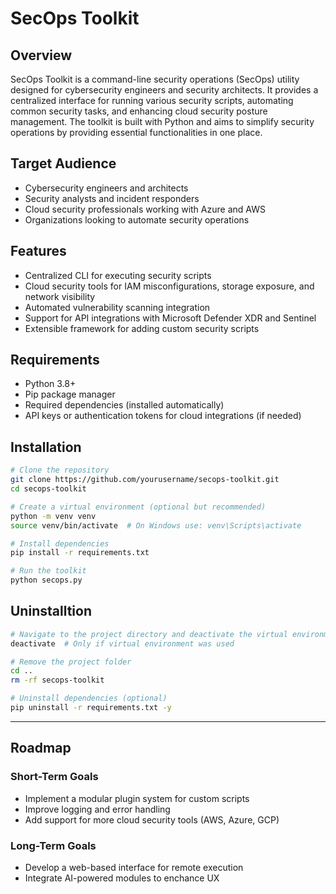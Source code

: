 # SecOps Toolkit

## Overview
SecOps Toolkit is a command-line security operations (SecOps) utility designed for cybersecurity engineers and security architects. It provides a centralized interface for running various security scripts, automating common security tasks, and enhancing cloud security posture management. The toolkit is built with Python and aims to simplify security operations by providing essential functionalities in one place.

## Target Audience
- Cybersecurity engineers and architects
- Security analysts and incident responders
- Cloud security professionals working with Azure and AWS
- Organizations looking to automate security operations

## Features
- Centralized CLI for executing security scripts
- Cloud security tools for IAM misconfigurations, storage exposure, and network visibility
- Automated vulnerability scanning integration
- Support for API integrations with Microsoft Defender XDR and Sentinel
- Extensible framework for adding custom security scripts

## Requirements
- Python 3.8+
- Pip package manager
- Required dependencies (installed automatically)
- API keys or authentication tokens for cloud integrations (if needed)

## Installation
```sh
# Clone the repository
git clone https://github.com/yourusername/secops-toolkit.git
cd secops-toolkit

# Create a virtual environment (optional but recommended)
python -m venv venv
source venv/bin/activate  # On Windows use: venv\Scripts\activate

# Install dependencies
pip install -r requirements.txt

# Run the toolkit
python secops.py
```

## Uninstalltion

```sh
# Navigate to the project directory and deactivate the virtual environment (if used)
deactivate  # Only if virtual environment was used

# Remove the project folder
cd ..
rm -rf secops-toolkit

# Uninstall dependencies (optional)
pip uninstall -r requirements.txt -y
```

---

## Roadmap

### Short-Term Goals
- Implement a modular plugin system for custom scripts
- Improve logging and error handling
- Add support for more cloud security tools (AWS, Azure, GCP)

### Long-Term Goals
- Develop a web-based interface for remote execution
- Integrate AI-powered modules to enchance UX